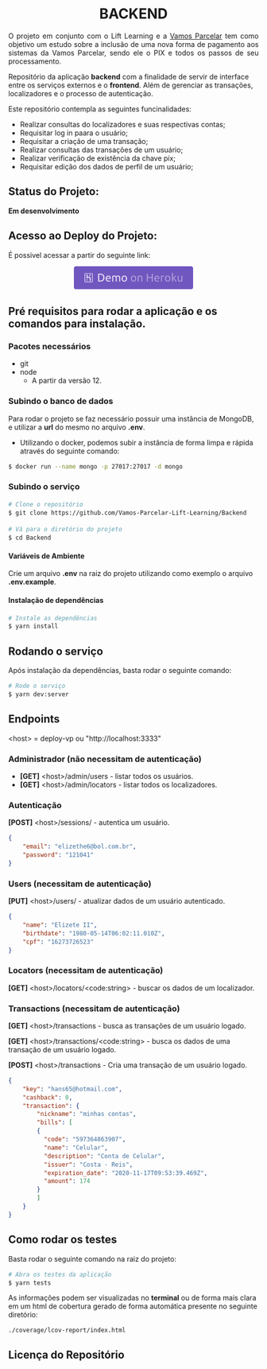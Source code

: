 <h1 align="center">
  BACKEND
</h1>

<p align="justify">
  O projeto em conjunto com o Lift Learning e a <a href="https://vamosparcelar.com.br/blog/vamos-parcelar-e-escolhida-para-o-lift-learning/)">Vamos Parcelar</a> tem como objetivo um estudo sobre a inclusão de uma nova forma de pagamento aos sistemas da Vamos Parcelar, sendo ele o PIX e todos os passos de seu processamento.

  Repositório da aplicação <b>backend</b> com a finalidade de servir de interface entre os serviços externos e o <b>frontend</b>. Além de gerenciar as transações, localizadores e o processo de autenticação.</p>

<p>Este repositório contempla as seguintes funcinalidades:</p>

- Realizar consultas do localizadores e suas respectivas contas;
- Requisitar log in paara o usuário;
- Requisitar a criação de uma transação;
- Realizar consultas das transações de um usuário;
- Realizar verificação de existência da chave pix;
- Requisitar edição dos dados de perfil de um usuário;

## Status do Projeto:

**Em desenvolvimento**

## Acesso ao Deploy do Projeto:

<p align="justify">
É possivel acessar a partir do seguinte link:
  <p align="center">
    <a href="https://vp-backend.herokuapp.com" target="_blank">
    <img alt="Demo on Heroku" src="./docs/demo_on_heroku.png"></a>
  </p>
</p>

## Pré requisitos para rodar a aplicação e os comandos para instalação.

### Pacotes necessários

  * git
  * node
    - A partir da versão 12.

### Subindo o banco de dados

Para rodar o projeto se faz necessário possuir uma instância de MongoDB, e utilizar a **url** do mesmo no arquivo **.env**.

* Utilizando o docker, podemos subir a instância de forma limpa e rápida através do seguinte comando:

```bash
$ docker run --name mongo -p 27017:27017 -d mongo
```

### Subindo o serviço
```bash
# Clone o repositório
$ git clone https://github.com/Vamos-Parcelar-Lift-Learning/Backend

# Vá para o diretório do projeto
$ cd Backend
```

#### Variáveis de Ambiente

Crie um arquivo **.env** na raiz do projeto utilizando como exemplo o arquivo **.env.example**.

#### Instalação de dependências

```bash
# Instale as dependências
$ yarn install
```

## Rodando o serviço

Após instalação da dependências, basta rodar o seguinte comando:

```bash
# Rode o serviço
$ yarn dev:server
```

## Endpoints

\<host> = deploy-vp ou "http://localhost:3333"

### Administrador (não necessitam de autenticação)
* **[GET]** \<host>/admin/users - listar todos os usuários.
* **[GET]** \<host>/admin/locators - listar todos os localizadores.

### Autenticação

**[POST]** \<host>/sessions/ - autentica um usuário.

```json
{
	"email": "elizethe6@bol.com.br",
	"password": "121041"
}
```

### Users (necessitam de autenticação)

**[PUT]** \<host>/users/ - atualizar dados de um usuário autenticado.
```json
{
	"name": "Elizete II",
	"birthdate": "1980-05-14T06:02:11.010Z",
	"cpf": "16273726523"
}
```

### Locators (necessitam de autenticação)

**[GET]** \<host>/locators/\<code:string> - buscar os dados de um localizador.

### Transactions (necessitam de autenticação)

**[GET]** \<host>/transactions - busca as transações de um usuário logado.

**[GET]** \<host>/transactions/\<code:string> - busca os dados de uma transação de um usuário logado.

**[POST]** \<host>/transactions - Cria uma transação de um usuário logado.

```json
{
	"key": "hans65@hotmail.com",
	"cashback": 0,
	"transaction": {
		"nickname": "minhas contas",
		"bills": [
        {
          "code": "597364863907",
          "name": "Celular",
          "description": "Conta de Celular",
          "issuer": "Costa - Reis",
          "expiration_date": "2020-11-17T09:53:39.469Z",
          "amount": 174
        }
		]
	}
}
```

## Como rodar os testes

Basta rodar o seguinte comando na raiz do projeto:

```bash
# Abra os testes da aplicação
$ yarn tests
```

As informações podem ser visualizadas no **terminal** ou de forma mais clara em um html de cobertura gerado de forma automática presente no seguinte diretório:
```
./coverage/lcov-report/index.html
```


## Licença do Repositório
